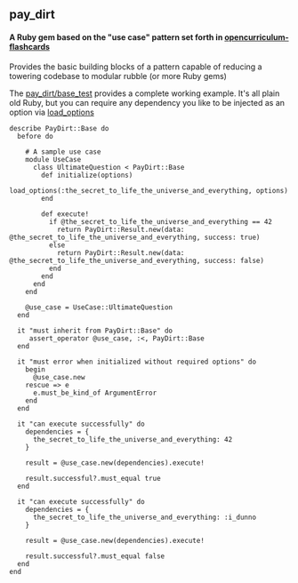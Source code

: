 ## pay_dirt
#### A Ruby gem based on the "use case" pattern set forth in [opencurriculum-flashcards](https://github.com/isotope11/opencurriculum-flashcards)

Provides the basic building blocks of a pattern capable of reducing a towering codebase to modular rubble (or more Ruby gems)

The [pay_dirt/base_test](https://github.com/rthbound/pay_dirt/blob/master/test/unit/pay_dirt/base_test.rb) provides a complete working example. It's all plain old Ruby, but you can require any dependency you like to be injected as an option via [load_options](https://github.com/rthbound/pay_dirt/blob/master/test/unit/pay_dirt/base_test.rb#L8)

    describe PayDirt::Base do
      before do

        # A sample use case
        module UseCase
          class UltimateQuestion < PayDirt::Base
            def initialize(options)
              load_options(:the_secret_to_life_the_universe_and_everything, options)
            end

            def execute!
              if @the_secret_to_life_the_universe_and_everything == 42
                return PayDirt::Result.new(data: @the_secret_to_life_the_universe_and_everything, success: true)
              else
                return PayDirt::Result.new(data: @the_secret_to_life_the_universe_and_everything, success: false)
              end
            end
          end
        end

        @use_case = UseCase::UltimateQuestion
      end

      it "must inherit from PayDirt::Base" do
         assert_operator @use_case, :<, PayDirt::Base
      end

      it "must error when initialized without required options" do
        begin
          @use_case.new
        rescue => e
          e.must_be_kind_of ArgumentError
        end
      end

      it "can execute successfully" do
        dependencies = {
          the_secret_to_life_the_universe_and_everything: 42
        }

        result = @use_case.new(dependencies).execute!

        result.successful?.must_equal true
      end

      it "can execute successfully" do
        dependencies = {
          the_secret_to_life_the_universe_and_everything: :i_dunno
        }

        result = @use_case.new(dependencies).execute!

        result.successful?.must_equal false
      end
    end
